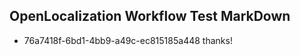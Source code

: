 ## OpenLocalization Workflow Test MarkDown
* 76a7418f-6bd1-4bb9-a49c-ec815185a448 thanks!

<!--HONumber=Jul16_HO5-->


